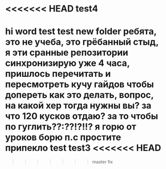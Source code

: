 <<<<<<< HEAD
test4
=======
hi word
test
test new folder
ребята, это не учеба, это грёбанный стыд, я эти сранные репозитории синхронизирую уже 4 часа, пришлось перечитать и пересмотреть кучу гайдов чтобы допереть
 как это делать, вопрос, на какой хер тогда нужны вы? 
за что 120 кусков отдаю? за то чтобы по гуглить??:??!?!!? я горю от уроков борю
п.с простите припекло
test
test3
<<<<<<< HEAD
=======
>>>>>>> master
>>>>>>> fix

